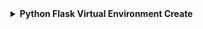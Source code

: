 <details>
  <summary><b>Python Flask Virtual Environment Create</b></summary>
  
  
  - Flask is a web framework that provides libraries to build lightweight web applications in python.</br>
  <b>Install Virtual Environment</b>
  virtualenv is considered as the virtual python environment builder which is used to create the multiple python virtual environment side by side. 
  - At first open <code>Visual Studio Code</code> then use following command to install virtual environment:
    <code>pip install virtualenv</code>
  - Once it is installed, we can create the new virtual environment into a folder as given below.
    <code>python -m venv env</code>
  - To activate the corresponding environment, use the following command on the Windows operating system.
    <code>.\env\Scripts\activate</code>
  - 
  
  

</detail>
